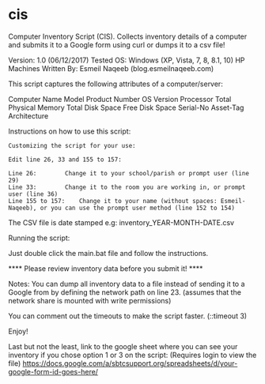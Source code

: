 # cis
Computer Inventory Script (CIS). Collects inventory details of a computer and submits it to a Google form using curl or dumps it to a csv file!

Version:		1.0 (06/12/2017)
Tested OS:		Windows (XP, Vista, 7, 8, 8.1, 10) HP Machines
Written By:		Esmeil Naqeeb (blog.esmeilnaqeeb.com)

This script captures the following attributes of a computer/server:

Computer Name
Model
Product Number
OS Version
Processor
Total Physical Memory
Total Disk Space
Free Disk Space
Serial-No
Asset-Tag
Architecture

Instructions on how to use this script:

	Customizing the script for your use:

	Edit line 26, 33 and 155 to 157:

	Line 26: 		Change it to your school/parish or prompt user (line 29)
	Line 33:		Change it to the room you are working in, or prompt user (line 36)
	Line 155 to 157:	Change it to your name (without spaces: Esmeil-Naqeeb), or you can use the prompt user method (line 152 to 154)

The CSV file is date stamped e.g: inventory_YEAR-MONTH-DATE.csv

Running the script:

Just double click the main.bat file and follow the instructions.

**** Please review inventory data before you submit it! ****

Notes:
You can dump all inventory data to a file instead of sending it to a Google from by defining the network path on line 23. (assumes that the network share is mounted with write permissions)

You can comment out the timeouts to make the script faster. (::timeout 3)

Enjoy!

Last but not the least, link to the google sheet where you can see your inventory if you chose option 1 or 3 on the script: (Requires login to view the file)
https://docs.google.com/a/sbtcsupport.org/spreadsheets/d/your-google-form-id-goes-here/
